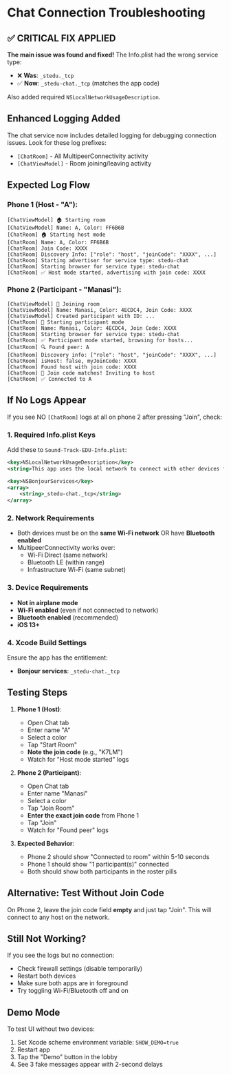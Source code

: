 # Chat Connection Troubleshooting

## ✅ **CRITICAL FIX APPLIED**

**The main issue was found and fixed!** The Info.plist had the wrong service type:
- ❌ **Was**: `_stedu._tcp` 
- ✅ **Now**: `_stedu-chat._tcp` (matches the app code)

Also added required `NSLocalNetworkUsageDescription`.

## Enhanced Logging Added

The chat service now includes detailed logging for debugging connection issues. Look for these log prefixes:

- `[ChatRoom]` - All MultipeerConnectivity activity
- `[ChatViewModel]` - Room joining/leaving activity

## Expected Log Flow

### Phone 1 (Host - "A"):
```
[ChatViewModel] 🏠 Starting room
[ChatViewModel] Name: A, Color: FF6B6B
[ChatRoom] 🏠 Starting host mode
[ChatRoom] Name: A, Color: FF6B6B
[ChatRoom] Join Code: XXXX
[ChatRoom] Discovery Info: ["role": "host", "joinCode": "XXXX", ...]
[ChatRoom] Starting advertiser for service type: stedu-chat
[ChatRoom] Starting browser for service type: stedu-chat
[ChatRoom] ✅ Host mode started, advertising with join code: XXXX
```

### Phone 2 (Participant - "Manasi"):
```
[ChatViewModel] 🚪 Joining room
[ChatViewModel] Name: Manasi, Color: 4ECDC4, Join Code: XXXX
[ChatViewModel] Created participant with ID: ...
[ChatRoom] 🚪 Starting participant mode
[ChatRoom] Name: Manasi, Color: 4ECDC4, Join Code: XXXX
[ChatRoom] Starting browser for service type: stedu-chat
[ChatRoom] ✅ Participant mode started, browsing for hosts...
[ChatRoom] 🔍 Found peer: A
[ChatRoom] Discovery info: ["role": "host", "joinCode": "XXXX", ...]
[ChatRoom] isHost: false, myJoinCode: XXXX
[ChatRoom] Found host with join code: XXXX
[ChatRoom] 🚪 Join code matches! Inviting to host
[ChatRoom] ✅ Connected to A
```

## If No Logs Appear

If you see NO `[ChatRoom]` logs at all on phone 2 after pressing "Join", check:

### 1. Required Info.plist Keys

Add these to `Sound-Track-EDU-Info.plist`:

```xml
<key>NSLocalNetworkUsageDescription</key>
<string>This app uses the local network to connect with other devices for classroom chat.</string>

<key>NSBonjourServices</key>
<array>
    <string>_stedu-chat._tcp</string>
</array>
```

### 2. Network Requirements

- Both devices must be on the **same Wi-Fi network** OR have **Bluetooth enabled**
- MultipeerConnectivity works over:
  - Wi-Fi Direct (same network)
  - Bluetooth LE (within range)
  - Infrastructure Wi-Fi (same subnet)

### 3. Device Requirements

- **Not in airplane mode**
- **Wi-Fi enabled** (even if not connected to network)
- **Bluetooth enabled** (recommended)
- **iOS 13+**

### 4. Xcode Build Settings

Ensure the app has the entitlement:
- **Bonjour services**: `_stedu-chat._tcp`

## Testing Steps

1. **Phone 1 (Host)**:
   - Open Chat tab
   - Enter name "A"
   - Select a color
   - Tap "Start Room"
   - **Note the join code** (e.g., "K7LM")
   - Watch for "Host mode started" logs

2. **Phone 2 (Participant)**:
   - Open Chat tab
   - Enter name "Manasi"
   - Select a color  
   - Tap "Join Room"
   - **Enter the exact join code** from Phone 1
   - Tap "Join"
   - Watch for "Found peer" logs

3. **Expected Behavior**:
   - Phone 2 should show "Connected to room" within 5-10 seconds
   - Phone 1 should show "1 participant(s)" connected
   - Both should show both participants in the roster pills

## Alternative: Test Without Join Code

On Phone 2, leave the join code field **empty** and just tap "Join". This will connect to any host on the network.

## Still Not Working?

If you see the logs but no connection:
- Check firewall settings (disable temporarily)
- Restart both devices
- Make sure both apps are in foreground
- Try toggling Wi-Fi/Bluetooth off and on

## Demo Mode

To test UI without two devices:
1. Set Xcode scheme environment variable: `SHOW_DEMO=true`
2. Restart app
3. Tap the "Demo" button in the lobby
4. See 3 fake messages appear with 2-second delays

